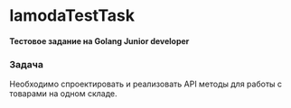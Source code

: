 # lamodaTestTask
#### Тестовое задание на Golang Junior developer

### Задача
Необходимо спроектировать и реализовать API методы для работы с товарами на одном складе. 


